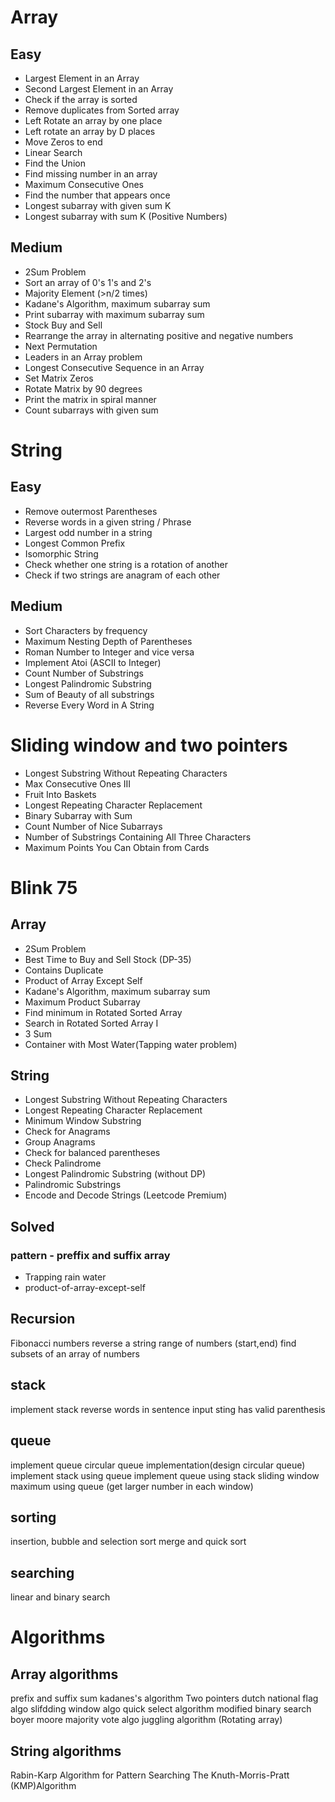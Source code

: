 # Array

## Easy

- Largest Element in an Array
- Second Largest Element in an Array
- Check if the array is sorted
- Remove duplicates from Sorted array
- Left Rotate an array by one place
- Left rotate an array by D places
- Move Zeros to end
- Linear Search
- Find the Union
- Find missing number in an array
- Maximum Consecutive Ones
- Find the number that appears once
- Longest subarray with given sum K
- Longest subarray with sum K (Positive Numbers)

## Medium

- 2Sum Problem
- Sort an array of 0's 1's and 2's
- Majority Element (>n/2 times)
- Kadane's Algorithm, maximum subarray sum
- Print subarray with maximum subarray sum
- Stock Buy and Sell
- Rearrange the array in alternating positive and negative numbers
- Next Permutation
- Leaders in an Array problem
- Longest Consecutive Sequence in an Array
- Set Matrix Zeros
- Rotate Matrix by 90 degrees
- Print the matrix in spiral manner
- Count subarrays with given sum

# String

## Easy

- Remove outermost Parentheses
- Reverse words in a given string / Phrase
- Largest odd number in a string
- Longest Common Prefix
- Isomorphic String
- Check whether one string is a rotation of another
- Check if two strings are anagram of each other

## Medium

- Sort Characters by frequency
- Maximum Nesting Depth of Parentheses
- Roman Number to Integer and vice versa
- Implement Atoi (ASCII to Integer)
- Count Number of Substrings
- Longest Palindromic Substring
- Sum of Beauty of all substrings
- Reverse Every Word in A String

# Sliding window and two pointers

- Longest Substring Without Repeating Characters
- Max Consecutive Ones III
- Fruit Into Baskets
- Longest Repeating Character Replacement
- Binary Subarray with Sum
- Count Number of Nice Subarrays
- Number of Substrings Containing All Three Characters
- Maximum Points You Can Obtain from Cards

# Blink 75

## Array

- 2Sum Problem
- Best Time to Buy and Sell Stock (DP-35)
- Contains Duplicate
- Product of Array Except Self
- Kadane's Algorithm, maximum subarray sum
- Maximum Product Subarray
- Find minimum in Rotated Sorted Array
- Search in Rotated Sorted Array I
- 3 Sum
- Container with Most Water(Tapping water problem)


## String

- Longest Substring Without Repeating Characters
- Longest Repeating Character Replacement
- Minimum Window Substring
- Check for Anagrams
- Group Anagrams
- Check for balanced parentheses
- Check Palindrome
- Longest Palindromic Substring (without DP)
- Palindromic Substrings
- Encode and Decode Strings (Leetcode Premium)


## Solved
### pattern - preffix and suffix array
- Trapping rain water
- product-of-array-except-self
  
## Recursion
Fibonacci numbers
reverse a string
range of numbers (start,end)
find subsets of an array of numbers

## stack

implement stack
reverse words in sentence
input sting has valid parenthesis


## queue

implement queue
circular queue implementation(design circular queue)
implement stack using queue
implement queue using stack
sliding window maximum using queue (get larger number in each window)

## sorting
insertion, bubble and selection sort
merge and quick sort

## searching
linear and binary search


# Algorithms

## Array algorithms
prefix and suffix sum
kadanes's algorithm
Two pointers
dutch national flag algo
slifdding window algo
quick select algorithm
modified binary search
boyer moore majority vote algo
juggling algorithm (Rotating array)

## String algorithms
Rabin-Karp Algorithm for Pattern Searching
The Knuth-Morris-Pratt (KMP)Algorithm

